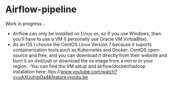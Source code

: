 # Airflow-pipeline

Work in progress...

- Airflow can only be installed on Linux os, so if you use Windows, then you'll have to use a VM (I personally use Oracle VM VirtualBox).
- As an OS I choose the CentOS Linux Version 7 because it suports containerization tools such as Kubernetes and Docker; CentOS open-source and free, and you can download it directly from their website and burn it on dvd/usb or download the os image from a mirror in your region.
-You can find the VM setup and airflow/docker/hadoop instalation here: ttps://www.youtube.com/watch?v=uAXUuhgjOa4&feature=youtu.be 

